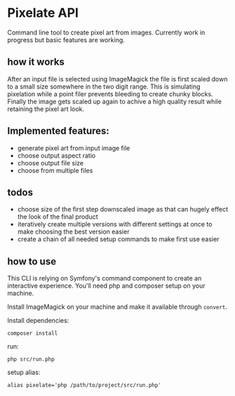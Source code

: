 # Pixelate API 

Command line tool to create pixel art from images. Currently work in progress but basic features are working.

## how it works 
After an input file is selected using ImageMagick the file is first scaled down to a small size somewhere in the two digit range. 
This is simulating pixelation while a point filer prevents bleeding to create chunky blocks. Finally the image gets scaled up again to achive a high quality result while retaining the pixel art look. 

## Implemented features: 
- generate pixel art from input image file 
- choose output aspect ratio
- choose output file size 
- choose from multiple files 

## todos 
- choose size of the first step downscaled image as that can hugely effect the look of the final product
- iteratively create multiple versions with different settings at once to make choosing the best version easier
- create a chain of all needed setup commands to make first use easier 

## how to use 
This CLI is relying on Symfony's command component to create an interactive experience. You'll need php and composer setup on your machine.

Install ImageMagick on your machine and make it available through ``convert``. 

Install dependencies: 
``` 
composer install 
``` 

run: 
``` 
php src/run.php
``` 

setup alias: 
``` 
alias pixelate='php /path/to/project/src/run.php'
```
